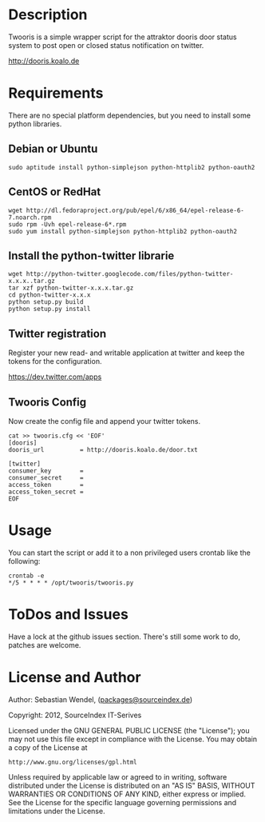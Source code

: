 # Description #

Twooris is a simple wrapper script for the attraktor dooris door status system to post open or closed status notification on twitter.

<http://dooris.koalo.de>

# Requirements #

There are no special platform dependencies, but you need to install some python libraries.

## Debian or Ubuntu ##

    sudo aptitude install python-simplejson python-httplib2 python-oauth2

## CentOS or RedHat ##

    wget http://dl.fedoraproject.org/pub/epel/6/x86_64/epel-release-6-7.noarch.rpm
    sudo rpm -Uvh epel-release-6*.rpm
    sudo yum install python-simplejson python-httplib2 python-oauth2

## Install the python-twitter librarie ##

    wget http://python-twitter.googlecode.com/files/python-twitter-x.x.x..tar.gz
    tar xzf python-twitter-x.x.x.tar.gz
    cd python-twitter-x.x.x
    python setup.py build
    python setup.py install

## Twitter registration ##

Register your new read- and writable application at twitter and keep the tokens for the configuration.

<https://dev.twitter.com/apps>

## Twooris Config ##

Now create the config file and append your twitter tokens.

    cat >> twooris.cfg << 'EOF'
    [dooris]
    dooris_url          = http://dooris.koalo.de/door.txt
 
    [twitter]
    consumer_key        =
    consumer_secret     =
    access_token        =
    access_token_secret =
    EOF

# Usage #

You can start the script or add it to a non privileged users crontab like the following:

    crontab -e
    */5 * * * * /opt/twooris/twooris.py

# ToDos and Issues #
Have a lock at the github issues section. There's still some work to do, patches are welcome.

# License and Author #

Author: Sebastian Wendel, (<packages@sourceindex.de>)

Copyright: 2012, SourceIndex IT-Serives

Licensed under the GNU GENERAL PUBLIC LICENSE (the "License");
you may not use this file except in compliance with the License.
You may obtain a copy of the License at

    http://www.gnu.org/licenses/gpl.html

Unless required by applicable law or agreed to in writing, software
distributed under the License is distributed on an "AS IS" BASIS,
WITHOUT WARRANTIES OR CONDITIONS OF ANY KIND, either express or implied.
See the License for the specific language governing permissions and
limitations under the License.
